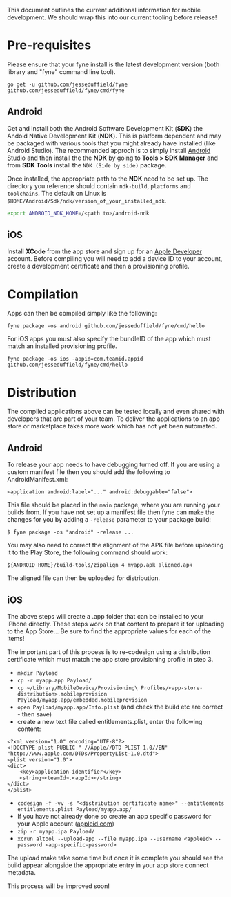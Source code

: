 This document outlines the current additional information for mobile development.
We should wrap this into our current tooling before release!

# Pre-requisites

Please ensure that your fyne install is the latest development version (both library and "fyne" command line tool).

```
go get -u github.com/jesseduffield/fyne github.com/jesseduffield/fyne/cmd/fyne
```

## Android

Get and install both the Android Software Development Kit (**SDK**) the Andoid Native Development Kit (**NDK**). This is platform dependent and may be packaged with various tools that you might already have installed (like Android Studio). The recommended approch is to simply install [Android Studio](https://developer.android.com/studio/index.html) and then install the the **NDK** by going to **Tools > SDK Manager** and from **SDK Tools** install the `NDK (Side by side)` package.

Once installed, the appropriate path to the **NDK** need to be set up. The directory you reference should contain `ndk-build`, `platforms` and `toolchains`. The default on Linux is `$HOME/Android/Sdk/ndk/version_of_your_installed_ndk`.

```bash
export ANDROID_NDK_HOME=/<path to>/android-ndk
```

## iOS

Install **XCode** from the app store and sign up for an [Apple Developer](https://developer.apple.com) account.
Before compiling you will need to add a device ID to your account, create a development certificate and
then a provisioning profile.

# Compilation

Apps can then be compiled simply like the following:

`fyne package -os android github.com/jesseduffield/fyne/cmd/hello`

For iOS apps you must also specify the bundleID of the app which must match an installed provisioning profile.

`fyne package -os ios -appid=com.teamid.appid github.com/jesseduffield/fyne/cmd/hello`

# Distribution

The compiled applications above can be tested locally and even shared with
developers that are part of your team. To deliver the applications to an app
store or marketplace takes more work which has not yet been automated.

## Android

To release your app needs to have debugging turned off. If you are using a custom manifest file then
you should add the following to AndroidManifest.xml:

`<application android:label="..." android:debuggable="false">`

This file should be placed in the `main` package, where you are running your builds from.
If you have not set up a manifest file then fyne can make the changes for you by
adding a `-release` parameter to your package build:

`$ fyne package -os "android" -release ...`

You may also need to correct the alignment of the APK file before uploading it to the
Play Store, the following command should work:

`${ANDROID_HOME}/build-tools/zipalign 4 myapp.apk aligned.apk`

The aligned file can then be uploaded for distribution.

## iOS

The above steps will create a .app folder that can be installed to your
iPhone directly. These steps work on that content to prepare it for uploading
to the App Store...
Be sure to find the appropriate values for each of the <placeholder> items!

The important part of this process is to re-codesign using a distribution certificate
which must match the app store provisioning profile in step 3.

- `mkdir Payload`
- `cp -r myapp.app Payload/`
- `cp ~/Library/MobileDevice/Provisioning\ Profiles/<app-store-distribution>.mobileprovision Payload/myapp.app/embedded.mobileprovision`
- `open Payload/myapp.app/Info.plist` (and check the build etc are correct - then save)
- create a new text file called entitlements.plist, enter the following content:

```
<?xml version="1.0" encoding="UTF-8"?>
<!DOCTYPE plist PUBLIC "-//Apple//DTD PLIST 1.0//EN" "http://www.apple.com/DTDs/PropertyList-1.0.dtd">
<plist version="1.0">
<dict>
    <key>application-identifier</key>
    <string><teamId>.<appId></string>
</dict>
</plist>
```

- `codesign -f -vv -s "<distribution certificate name>" --entitlements entitlements.plist Payload/myapp.app/`
- If you have not already done so create an app specific password for your
  Apple account ([appleid.com](https://appleid.apple.com))
- `zip -r myapp.ipa Payload/`
- `xcrun altool --upload-app --file myapp.ipa --username <appleId> --password <app-specific-password>`

The upload make take some time but once it is complete you should see the build
appear alongside the appropriate entry in your app store connect metadata.

This process will be improved soon!

